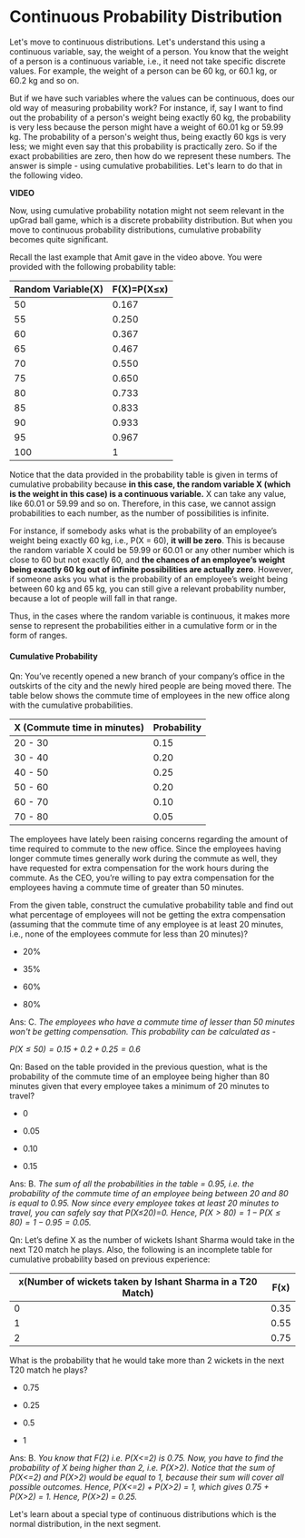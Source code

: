 # Continuous Probability Distribution

Let's move to continuous distributions. Let's understand this using a continuous variable, say, the weight of a person. You know that the weight of a person is a continuous variable, i.e., it need not take specific discrete values. For example, the weight of a person can be 60 kg, or 60.1 kg, or 60.2 kg and so on.

But if we have such variables where the values can be continuous, does our old way of measuring probability work? For instance, if, say I want to find out the probability of a person's weight being exactly 60 kg, the probability is very less because the person might have a weight of 60.01 kg or 59.99 kg. The probability of a person's weight thus, being exactly 60 kgs is very less; we might even say that this probability is practically zero. So if the exact probabilities are zero, then how do we represent these numbers. The answer is simple - using cumulative probabilities. Let's learn to do that in the following video.

**VIDEO**

Now, using cumulative probability notation might not seem relevant in the upGrad ball game, which is a discrete probability distribution. But when you move to continuous probability distributions, cumulative probability becomes quite significant.

Recall the last example that Amit gave in the video above. You were provided with the following probability table:  

| Random Variable(X) | F(X)=P(X≤x) |
| ------------------ | ----------- |
| 50                 | 0.167       |
| 55                 | 0.250       |
| 60                 | 0.367       |
| 65                 | 0.467       |
| 70                 | 0.550       |
| 75                 | 0.650       |
| 80                 | 0.733       |
| 85                 | 0.833       |
| 90                 | 0.933       |
| 95                 | 0.967       |
| 100                | 1           |

Notice that the data provided in the probability table is given in terms of cumulative probability because **in this case, the random variable X (which is the weight in this case) is a continuous variable.** X can take any value, like 60.01 or 59.99 and so on. Therefore, in this case, we cannot assign probabilities to each number, as the number of possibilities is infinite.

For instance, if somebody asks what is the probability of an employee’s weight being exactly 60 kg, i.e., P(X = 60), **it will be zero**. This is because the random variable X could be 59.99 or 60.01 or any other number which is close to 60 but not exactly 60, and **the chances of an employee’s weight being exactly 60 kg out of infinite possibilities are actually zero**. However, if someone asks you what is the probability of an employee’s weight being between 60 kg and 65 kg, you can still give a relevant probability number, because a lot of people will fall in that range.

Thus, in the cases where the random variable is continuous, it makes more sense to represent the probabilities either in a cumulative form or in the form of ranges.

#### Cumulative Probability

Qn: You’ve recently opened a new branch of your company’s office in the outskirts of the city and the newly hired people are being moved there. The table below shows the commute time of employees in the new office along with the cumulative probabilities.

| X (Commute time in minutes) | Probability |
| --------------------------- | ----------- |
| 20 - 30                     | 0.15        |
| 30 - 40                     | 0.20        |
| 40 - 50                     | 0.25        |
| 50 - 60                     | 0.20        |
| 60 - 70                     | 0.10        |
| 70 - 80                     | 0.05        |

The employees have lately been raising concerns regarding the amount of time required to commute to the new office. Since the employees having longer commute times generally work during the commute as well, they have requested for extra compensation for the work hours during the commute. As the CEO, you’re willing to pay extra compensation for the employees having a commute time of greater than 50 minutes.

From the given table, construct the cumulative probability table and find out what percentage of employees will not be getting the extra compensation (assuming that the commute time of any employee is at least 20 minutes, i.e., none of the employees commute for less than 20 minutes)?

- 20%

- 35%

- 60%

- 80%

Ans: C. *The employees who have a commute time of lesser than 50 minutes won't be getting compensation. This probability can be calculated as -*

*$P(X≤50) = 0.15 + 0.2 + 0.25 = 0.6$*

Qn: Based on the table provided in the previous question, what is the probability of the commute time of an employee being higher than 80 minutes given that every employee takes a minimum of 20 minutes to travel?

- 0

- 0.05

- 0.10

- 0.15

Ans: B. *The sum of all the probabilities in the table = 0.95, i.e. the probability of the commute time of an employee being between 20 and 80 is equal to 0.95. Now since every employee takes at least 20 minutes to travel, you can safely say that P(X≤20)=0. Hence, $P(X>80)=1−P(X≤80)=1−0.95=0.05.$*

Qn: Let’s define X as the number of wickets Ishant Sharma would take in the next T20 match he plays. Also, the following is an incomplete table for cumulative probability based on previous experience:

| **x(Number of wickets taken by Ishant Sharma in a T20 Match)** | **F(x)** |
| -------------------------------------------------------------- | -------- |
| 0                                                              | 0.35     |
| 1                                                              | 0.55     |
| 2                                                              | 0.75     |

What is the probability that he would take more than 2 wickets in the next  T20 match he plays?

- 0.75

- 0.25

- 0.5

- 1

Ans: B. *You know that F(2) i.e. P(X<=2) is 0.75. Now, you have to find the probability of X being higher than 2, i.e. P(X>2). Notice that the sum of P(X<=2) and P(X>2) would be equal to 1, because their sum will cover all possible outcomes. Hence, P(X<=2) + P(X>2) = 1, which gives 0.75 + P(X>2) = 1. Hence, P(X>2) = 0.25.*

Let's learn about a special type of continuous distributions which is the normal distribution, in the next segment.
